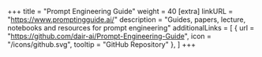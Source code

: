 +++
title = "Prompt Engineering Guide"
weight = 40
[extra]
linkURL = "https://www.promptingguide.ai/"
description = "Guides, papers, lecture, notebooks and resources for prompt engineering"
additionalLinks = [
  { url = "https://github.com/dair-ai/Prompt-Engineering-Guide", icon = "/icons/github.svg", tooltip = "GitHub Repository" },
]
+++
